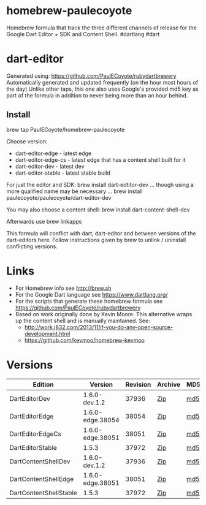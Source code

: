 homebrew-paulecoyote
====================

Homebrew formula that track the three different channels of release for the Google Dart Editor + SDK and Content Shell.  #dartlang #dart

dart-editor
===========

Generated using: https://github.com/PaulECoyote/rubydartbrewery
Automatically generated and updated frequently (on the hour most hours of the day)
Unlike other taps, this one also uses Google's provided md5 key as part of the formula in addition to never being more than an hour behind.

Install
-------
brew tap PaulECoyote/homebrew-paulecoyote

Choose version:
* dart-editor-edge - latest edge
* dart-editor-edge-cs - latest edge that has a content shell built for it
* dart-editor-dev - latest dev
* dart-editor-stable - latest stable build

For just the editor and SDK:
brew install dart-edtitor-dev
... though using a more qualified name may be necessary ...
brew install paulecoyote/paulecoyote/dart-editor-dev

You may also choose a content shell:
brew install dart-content-shell-dev

Afterwards use 
brew linkapps

This formula will conflict with dart, dart-editor and between versions of the dart-editors here.  Follow instructions given by brew to unlink / uninstall conflicting versions.

Links
=====
* For Homebrew info see http://brew.sh
* For the Google Dart language see https://www.dartlang.org/
* For the scripts that generate these homebrew formula see https://github.com/PaulECoyote/rubydartbrewery
* Based on work originally done by Kevin Moore. This alternative wraps up the content shell and is manually maintained.  See: 
    * http://work.j832.com/2013/11/if-you-do-any-open-source-development.html
    * https://github.com/kevmoo/homebrew-kevmoo

Versions
========
| Edition | Version | Revision | Archive | MD5 | Notes |
| ------- | ------- | -------- | ------- | --- | ----- |
| DartEditorDev | 1.6.0-dev.1.2 | 37936 | [Zip](http://storage.googleapis.com/dart-archive/channels/dev/release/37936/editor/darteditor-macos-x64.zip) | [md5](http://storage.googleapis.com/dart-archive/channels/dev/release/37936/editor/darteditor-macos-x64.zip.md5sum) | [Changes](http://storage.googleapis.com/dart-archive/channels/dev/release/latest/changelog.html) |
| DartEditorEdge | 1.6.0-edge.38054 | 38054 | [Zip](http://storage.googleapis.com/dart-archive/channels/be/raw/38054/editor/darteditor-macos-x64.zip) | [md5](http://storage.googleapis.com/dart-archive/channels/be/raw/38054/editor/darteditor-macos-x64.zip.md5sum) | - |
| DartEditorEdgeCs | 1.6.0-edge.38051 | 38051 | [Zip](http://storage.googleapis.com/dart-archive/channels/be/raw/38051/editor/darteditor-macos-x64.zip) | [md5](http://storage.googleapis.com/dart-archive/channels/be/raw/38051/editor/darteditor-macos-x64.zip.md5sum) | - |
| DartEditorStable | 1.5.3 | 37972 | [Zip](http://storage.googleapis.com/dart-archive/channels/stable/release/37972/editor/darteditor-macos-x64.zip) | [md5](http://storage.googleapis.com/dart-archive/channels/stable/release/37972/editor/darteditor-macos-x64.zip.md5sum) | [Changes](http://storage.googleapis.com/dart-archive/channels/stable/release/latest/changelog.html) |
| DartContentShellDev | 1.6.0-dev.1.2 | 37936 | [Zip](http://storage.googleapis.com/dart-archive/channels/dev/release/37936/dartium/content_shell-macos-ia32-release.zip) | [md5](http://storage.googleapis.com/dart-archive/channels/dev/release/37936/dartium/content_shell-macos-ia32-release.zip.md5sum) | - |
| DartContentShellEdge | 1.6.0-edge.38051 | 38051 | [Zip](http://storage.googleapis.com/dart-archive/channels/be/raw/38051/dartium/content_shell-macos-ia32-release.zip) | [md5](http://storage.googleapis.com/dart-archive/channels/be/raw/38051/dartium/content_shell-macos-ia32-release.zip.md5sum) | - |
| DartContentShellStable | 1.5.3 | 37972 | [Zip](http://storage.googleapis.com/dart-archive/channels/stable/release/37972/dartium/content_shell-macos-ia32-release.zip) | [md5](http://storage.googleapis.com/dart-archive/channels/stable/release/37972/dartium/content_shell-macos-ia32-release.zip.md5sum) | - |
